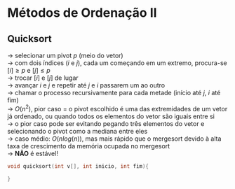 # Métodos de Ordenação II
## Quicksort
-> selecionar um pivot $p$ (meio do vetor) <br>
-> com dois índices ($i$ e $j$), cada um começando em um extremo, procura-se $\left[i\right] \geq p$ e $\left[j\right] \leq p$ <br>
-> trocar $\left[i\right]$ e $\left[j\right]$ de lugar <br>
-> avançar $i$ e $j$ e repetir até $j$ e $i$ passarem um ao outro <br>
-> chamar o processo recursivamente para cada metade (início até $j$, $i$ até fim) <br>
-> $O(n^2)$, pior caso = o pivot escolhido é uma das extremidades de um vetor já ordenado, ou quando todos os elementos do vetor são iguais entre si <br>
-> o pior caso pode ser evitando pegando três elementos do vetor e selecionando o pivot como a mediana entre eles <br>
-> caso médio: $O(n log(n))$, mas mais rápido que o mergesort devido à alta taxa de crescimento da memória ocupada no mergesort <br>
-> **NÃO** é estável! <br>

```c
void quicksort(int v[], int inicio, int fim){

}
```